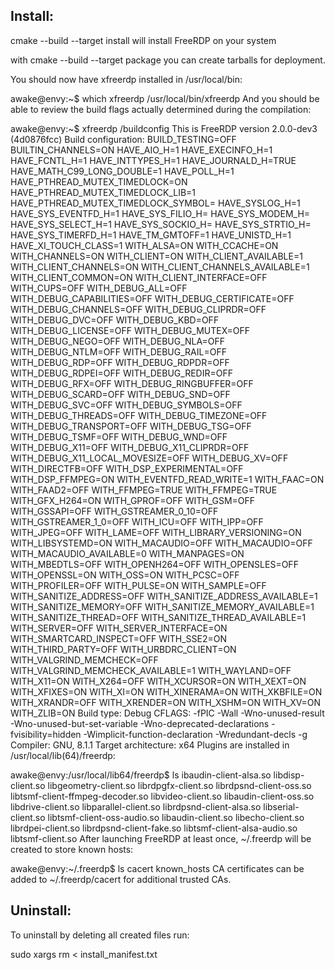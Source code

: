 
## Install:
cmake --build <your build directory> --target install will install FreeRDP on your system

with cmake --build <your build directory> --target package you can create tarballs for deployment.

You should now have xfreerdp installed in /usr/local/bin:

awake@envy:~$ which xfreerdp
/usr/local/bin/xfreerdp
And you should be able to review the build flags actually determined during the compilation:

awake@envy:~$ xfreerdp /buildconfig
This is FreeRDP version 2.0.0-dev3 (4d0876fcc)
Build configuration: BUILD_TESTING=OFF BUILTIN_CHANNELS=ON HAVE_AIO_H=1 HAVE_EXECINFO_H=1 HAVE_FCNTL_H=1 HAVE_INTTYPES_H=1 HAVE_JOURNALD_H=TRUE HAVE_MATH_C99_LONG_DOUBLE=1 HAVE_POLL_H=1 HAVE_PTHREAD_MUTEX_TIMEDLOCK=ON HAVE_PTHREAD_MUTEX_TIMEDLOCK_LIB=1 HAVE_PTHREAD_MUTEX_TIMEDLOCK_SYMBOL= HAVE_SYSLOG_H=1 HAVE_SYS_EVENTFD_H=1 HAVE_SYS_FILIO_H= HAVE_SYS_MODEM_H= HAVE_SYS_SELECT_H=1 HAVE_SYS_SOCKIO_H= HAVE_SYS_STRTIO_H= HAVE_SYS_TIMERFD_H=1 HAVE_TM_GMTOFF=1 HAVE_UNISTD_H=1 HAVE_XI_TOUCH_CLASS=1 WITH_ALSA=ON WITH_CCACHE=ON WITH_CHANNELS=ON WITH_CLIENT=ON WITH_CLIENT_AVAILABLE=1 WITH_CLIENT_CHANNELS=ON WITH_CLIENT_CHANNELS_AVAILABLE=1 WITH_CLIENT_COMMON=ON WITH_CLIENT_INTERFACE=OFF WITH_CUPS=OFF WITH_DEBUG_ALL=OFF WITH_DEBUG_CAPABILITIES=OFF WITH_DEBUG_CERTIFICATE=OFF WITH_DEBUG_CHANNELS=OFF WITH_DEBUG_CLIPRDR=OFF WITH_DEBUG_DVC=OFF WITH_DEBUG_KBD=OFF WITH_DEBUG_LICENSE=OFF WITH_DEBUG_MUTEX=OFF WITH_DEBUG_NEGO=OFF WITH_DEBUG_NLA=OFF WITH_DEBUG_NTLM=OFF WITH_DEBUG_RAIL=OFF WITH_DEBUG_RDP=OFF WITH_DEBUG_RDPDR=OFF WITH_DEBUG_RDPEI=OFF WITH_DEBUG_REDIR=OFF WITH_DEBUG_RFX=OFF WITH_DEBUG_RINGBUFFER=OFF WITH_DEBUG_SCARD=OFF WITH_DEBUG_SND=OFF WITH_DEBUG_SVC=OFF WITH_DEBUG_SYMBOLS=OFF WITH_DEBUG_THREADS=OFF WITH_DEBUG_TIMEZONE=OFF WITH_DEBUG_TRANSPORT=OFF WITH_DEBUG_TSG=OFF WITH_DEBUG_TSMF=OFF WITH_DEBUG_WND=OFF WITH_DEBUG_X11=OFF WITH_DEBUG_X11_CLIPRDR=OFF WITH_DEBUG_X11_LOCAL_MOVESIZE=OFF WITH_DEBUG_XV=OFF WITH_DIRECTFB=OFF WITH_DSP_EXPERIMENTAL=OFF WITH_DSP_FFMPEG=ON WITH_EVENTFD_READ_WRITE=1 WITH_FAAC=ON WITH_FAAD2=OFF WITH_FFMPEG=TRUE WITH_FFMPEG=TRUE WITH_GFX_H264=ON WITH_GPROF=OFF WITH_GSM=OFF WITH_GSSAPI=OFF WITH_GSTREAMER_0_10=OFF WITH_GSTREAMER_1_0=OFF WITH_ICU=OFF WITH_IPP=OFF WITH_JPEG=OFF WITH_LAME=OFF WITH_LIBRARY_VERSIONING=ON WITH_LIBSYSTEMD=ON WITH_MACAUDIO=OFF WITH_MACAUDIO=OFF WITH_MACAUDIO_AVAILABLE=0 WITH_MANPAGES=ON WITH_MBEDTLS=OFF WITH_OPENH264=OFF WITH_OPENSLES=OFF WITH_OPENSSL=ON WITH_OSS=ON WITH_PCSC=OFF WITH_PROFILER=OFF WITH_PULSE=ON WITH_SAMPLE=OFF WITH_SANITIZE_ADDRESS=OFF WITH_SANITIZE_ADDRESS_AVAILABLE=1 WITH_SANITIZE_MEMORY=OFF WITH_SANITIZE_MEMORY_AVAILABLE=1 WITH_SANITIZE_THREAD=OFF WITH_SANITIZE_THREAD_AVAILABLE=1 WITH_SERVER=OFF WITH_SERVER_INTERFACE=ON WITH_SMARTCARD_INSPECT=OFF WITH_SSE2=ON WITH_THIRD_PARTY=OFF WITH_URBDRC_CLIENT=ON WITH_VALGRIND_MEMCHECK=OFF WITH_VALGRIND_MEMCHECK_AVAILABLE=1 WITH_WAYLAND=OFF WITH_X11=ON WITH_X264=OFF WITH_XCURSOR=ON WITH_XEXT=ON WITH_XFIXES=ON WITH_XI=ON WITH_XINERAMA=ON WITH_XKBFILE=ON WITH_XRANDR=OFF WITH_XRENDER=ON WITH_XSHM=ON WITH_XV=ON WITH_ZLIB=ON
Build type:          Debug
CFLAGS:               -fPIC -Wall -Wno-unused-result -Wno-unused-but-set-variable -Wno-deprecated-declarations -fvisibility=hidden -Wimplicit-function-declaration -Wredundant-decls -g
Compiler:            GNU, 8.1.1
Target architecture: x64
Plugins are installed in /usr/local/lib(64)/freerdp:

awake@envy:/usr/local/lib64/freerdp$ ls
ibaudin-client-alsa.so  libdisp-client.so   libgeometry-client.so  librdpgfx-client.so       librdpsnd-client-oss.so       libtsmf-client-ffmpeg-decoder.so  libvideo-client.so
libaudin-client-oss.so   libdrive-client.so  libparallel-client.so  librdpsnd-client-alsa.so  libserial-client.so           libtsmf-client-oss-audio.so
libaudin-client.so       libecho-client.so   librdpei-client.so     librdpsnd-client-fake.so  libtsmf-client-alsa-audio.so  libtsmf-client.so
After launching FreeRDP at least once, ~/.freerdp will be created to store known hosts:

awake@envy:~/.freerdp$ ls
cacert  known_hosts
CA certificates can be added to ~/.freerdp/cacert for additional trusted CAs.

## Uninstall:
To uninstall by deleting all created files run:

sudo xargs rm < install_manifest.txt
